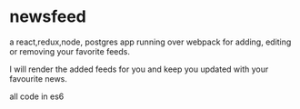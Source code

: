 # newsfeed

a react,redux,node, postgres app running over webpack for adding, editing or removing your favorite feeds. 

I will render the added feeds for you and keep you updated with your favourite news. 

all code in es6
